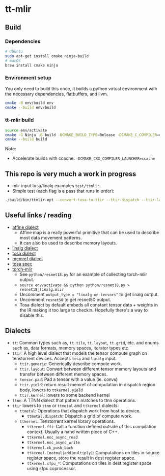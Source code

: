 # tt-mlir

## Build

### Dependencies

```bash
# Ubuntu
sudo apt-get install cmake ninja-build
# macOS
brew install cmake ninja
```

### Environment setup

You only need to build this once, it builds a python virtual environment with the necessary dependencies, flatbuffers, and llvm.

```bash
cmake -B env/build env
cmake --build env/build
```

### tt-mlir build

```bash
source env/activate
cmake -G Ninja -B build -DCMAKE_BUILD_TYPE=Release -DCMAKE_C_COMPILER=clang -DCMAKE_CXX_COMPILER=clang++
cmake --build build
```

Note:
- Accelerate builds with ccache: `-DCMAKE_CXX_COMPILER_LAUNCHER=ccache`

## This repo is very much a work in progress

- mlir input tosa/linalg examples `test/ttmlir`.
- Simple test (each flag is a pass that runs in order):
```bash
./build/bin/ttmlir-opt --convert-tosa-to-ttir --ttir-dispatch --ttir-layout --ttir-allocate --convert-ttir-to-ttmetal --ttmetal-serialize-to-binary -mlir-print-stacktrace-on-diagnostic test/ttmlir/simple_eltwise_tosa.mlir
```

## Useful links / reading

- [affine dialect](https://mlir.llvm.org/docs/Dialects/Affine/)
  - Affine map is a really powerful primitive that can be used to describe most data movement patterns.
  - It can also be used to describe memory layouts.
- [linalg dialect](https://mlir.llvm.org/docs/Dialects/Linalg/)
- [tosa dialect](https://mlir.llvm.org/docs/Dialects/TOSA/)
- [memref dialect](https://mlir.llvm.org/docs/Dialects/MemRef/)
- [tosa spec](https://www.mlplatform.org/tosa/tosa_spec.html)
- [torch-mlir](https://github.com/llvm/torch-mlir)
  - See `python/resnet18.py` for an example of collecting torch-mlir output.
  - `source env/activate && python python/resnet18.py > resnet18_linalg.mlir`
  - Uncomment `output_type = "linalg-on-tensors"` to get linalg output.
  - Uncomment `resnet50` to get resnet50 output.
  - Tosa dialect by default embeds all constant tensor data + weights in the IR making it too large to checkin. Hopefully there's a way to disable this.

## Dialects

- `tt`: Common types such as, `tt.tile`, `tt.layout`, `tt.grid`, etc. and enums such as, data formats, memory spaces, iterator types etc.
- `ttir`: A high level dialect that models the tensor compute graph on tenstorrent devices. Accepts `tosa` and `linalg` input.
  - `ttir.generic`: Generically describe compute work.
  - `ttir.layout`: Convert between different tensor memory layouts and transfer between different memory spaces.
  - `tensor.pad`: Pad a tensor with a value (ie. convs)
  - `ttir.yield`: return result memref of computation in dispatch region body, lowers to `ttkernel.yield`
  - `ttir.kernel`: lowers to some backend kernel
- `ttnn`: A TTNN dialect that pattern matches to ttnn operations.
- `ttir` lowers to `ttnn` or `ttmetal` and `ttkernel` dialects:
  - `ttmetal`: Operations that dispatch work from host to device.
    - `ttmetal.dispatch`: Dispatch a grid of compute work.
  - `ttkernel`: Tenstorrent kernel library operations.
    - `ttkernel.ffi`: Call a function defined outside of this compilation context.  Usually a hand written piece of C++.
    - `ttkernel.noc_async_read`
    - `ttkernel.noc_async_write`
    - `ttkernel.cb_push_back`
    - `ttkernel.[matmul|add|multiply]`: Computations on tiles in source register space, store the result in dest register space.
    - `ttkernel.sfpu_*`: Computations on tiles in dest register space using sfpu coprocessor.

